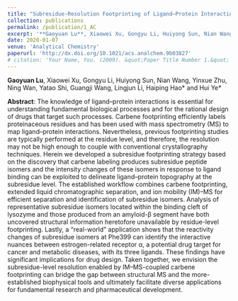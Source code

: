 ```yaml
---
title: "Subresidue-Resolution Footprinting of Ligand–Protein Interactions by Carbene Chemistry and Ion Mobility–Mass Spectrometry"
collection: publications
permalink: /publication/1_AC
excerpt: '**Gaoyuan Lu**, Xiaowei Xu, Gongyu Li, Huiyong Sun, Nian Wang, Yinxue Zhu, Ning Wan, Yatao Shi, Guangji Wang, Lingjun Li, Haiping Hao* and Hui Ye*'
date: 2020-01-07
venue: 'Analytical Chemistry'
paperurl: 'http://dx.doi.org/10.1021/acs.analchem.9b03827'
# citation: 'Your Name, You. (2009). &quot;Paper Title Number 1.&quot; <i>Journal 1</i>. 1(1).'
---
```

**Gaoyuan Lu**, Xiaowei Xu, Gongyu Li, Huiyong Sun, Nian Wang, Yinxue Zhu, Ning Wan, Yatao Shi, Guangji Wang, Lingjun Li, Haiping Hao* and Hui Ye*

**Abstract**:
The knowledge of ligand–protein interactions is essential for understanding fundamental biological processes and for the rational design of drugs that target such processes. Carbene footprinting efficiently labels proteinaceous residues and has been used with mass spectrometry (MS) to map ligand–protein interactions. Nevertheless, previous footprinting studies are typically performed at the residue level, and therefore, the resolution may not be high enough to couple with conventional crystallography techniques. Herein we developed a subresidue footprinting strategy based on the discovery that carbene labeling produces subresidue peptide isomers and the intensity changes of these isomers in response to ligand binding can be exploited to delineate ligand–protein topography at the subresidue level. The established workflow combines carbene footprinting, extended liquid chromatographic separation, and ion mobility (IM)–MS for efficient separation and identification of subresidue isomers. Analysis of representative subresidue isomers located within the binding cleft of lysozyme and those produced from an amyloid-β segment have both uncovered structural information heretofore unavailable by residue-level footprinting. Lastly, a “real-world” application shows that the reactivity changes of subresidue isomers at Phe399 can identify the interactive nuances between estrogen-related receptor α, a potential drug target for cancer and metabolic diseases, with its three ligands. These findings have significant implications for drug design. Taken together, we envision the subresidue-level resolution enabled by IM–MS-coupled carbene footprinting can bridge the gap between structural MS and the more-established biophysical tools and ultimately facilitate diverse applications for fundamental research and pharmaceutical development.
